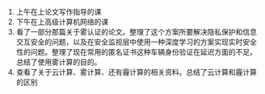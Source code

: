 1. 上午在上论文写作指导的课
2. 下午在上高级计算机网络的课
3. 看了一部分那篇关于雾认证的论文。整理了这个方案所要解决隐私保护和信息交互安全的问题，以及在安全监视层中使用一种深度学习的方案实现实时安全性的问题。整理了现在常用的匿名证书这种车辆身份验证在延迟方面的不足。总结了使用雾计算的目的。
4. 查看了关于云计算、雾计算、还有霾计算的相关资料。总结了云计算和霾计算的区别